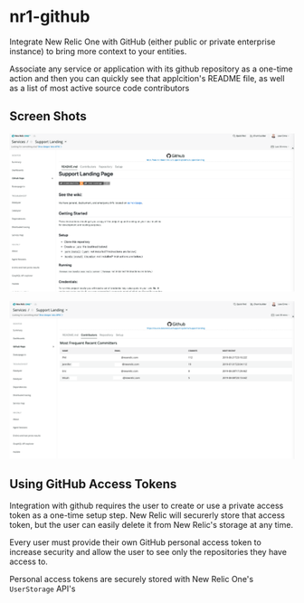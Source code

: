 # nr1-github

Integrate New Relic One with GitHub (either public or private enterprise instance)
to bring more context to your entities.

Associate any service or application with its github repository as a one-time action
and then you can quickly see that applcition's README file, as well as a list
of most active source code contributors

## Screen Shots

![screenshot 1](./screenshots/screenshot-1.png)

![screenshot 2](./screenshots/screenshot-2.png)

## Using GitHub Access Tokens

Integration with github requires the user to create or use a private
access token as a one-time setup step. New Relic will securerly store
that access token, but the user can easily delete it from New Relic's storage
at any time.

Every user must provide their own GitHub personal access token to increase
security and allow the user to see only the repositories they have access to.

Personal access tokens are securely stored with New Relic One's `UserStorage`
API's


